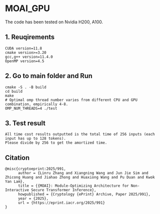 # MOAI_GPU
The code has been tested on Nvidia H200, A100.
## 1. Reuqirements
```
CUDA version=11.8
cmake version>=3.20
gcc,g++ version=11.4.0
OpenMP version=4.5
```

## 2. Go to main folder and Run
```
cmake -S . -B build
cd build
make
# Optimal omp thread number varies from different CPU and GPU combination, empirically 4-8.
OMP_NUM_THREADS=4 ./test
```

## 3. Test result
```
All time cost results outputted is the total time of 256 inputs (each input has up to 128 tokens).
Please divide by 256 to get the amortized time. 
```

## Citation
```
@misc{cryptoeprint:2025/991,
      author = {Linru Zhang and Xiangning Wang and Jun Jie Sim and Zhicong Huang and Jiahao Zhong and Huaxiong Wang and Pu Duan and Kwok Yan Lam},
      title = {{MOAI}: Module-Optimizing Architecture for Non-Interactive Secure Transformer Inference},
      howpublished = {Cryptology {ePrint} Archive, Paper 2025/991},
      year = {2025},
      url = {https://eprint.iacr.org/2025/991}
}
```
